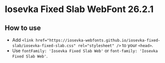 # Iosevka Fixed Slab WebFont 26.2.1

## How to use

- Add `<link href="https://iosevka-webfonts.github.io/iosevka-fixed-slab/iosevka-fixed-slab.css" rel="stylesheet" />` to your `<head>`.
- Use `fontFamily: 'Iosevka Fixed Slab Web'` or `font-family: 'Iosevka Fixed Slab Web'`.
